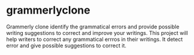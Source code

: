 # grammerlyclone
Grammerly clone identify the grammatical errors and provide possible writing suggestions to correct and improve your writings. 
This project will help writers to correct any grammatical errros in their writings.
It detect error and give possible suggestions to correct it.
